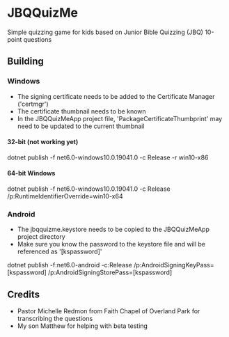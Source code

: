 # JBQQuizMe

Simple quizzing game for kids based on Junior Bible Quizzing (JBQ) 10-point questions

## Building

### Windows

- The signing certificate needs to be added to the Certificate Manager ('certmgr')
- The certificate thumbnail needs to be known
- In the JBQQuizMeApp project file, 'PackageCertificateThumbprint' may need to be updated to the current thumbnail

#### 32-bit (not working yet)
dotnet publish -f net6.0-windows10.0.19041.0 -c Release -r win10-x86

#### 64-bit Windows
dotnet publish -f net6.0-windows10.0.19041.0 -c Release /p:RuntimeIdentifierOverride=win10-x64

### Android

- The jbqquizme.keystore needs to be copied to the JBQQuizMeApp project directory
- Make sure you know the password to the keystore file and will be referenced as '[kspassword]'

dotnet publish -f:net6.0-android -c:Release /p:AndroidSigningKeyPass=[kspassword] /p:AndroidSigningStorePass=[kspassword]

## Credits

- Pastor Michelle Redmon from Faith Chapel of Overland Park for transcribing the questions
- My son Matthew for helping with beta testing
